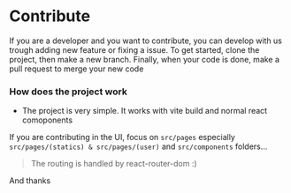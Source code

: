 # Contribute

If you are a developer and you want to contribute, you can develop with us trough adding new feature
or fixing a issue. To get started, clone the project, then make a new branch. Finally, when your code is done, make a pull
request to merge your new code

### How does the project work

- The project is very simple. It works with vite build and normal react comoponents

If you are contributing in the UI, focus on `src/pages` especially `src/pages/(statics) & src/pages/(user)` and `src/components` folders...

> The routing is handled by react-router-dom :)

And thanks

